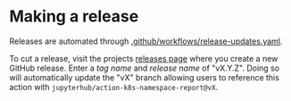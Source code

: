 # Making a release

Releases are automated through
[.github/workflows/release-updates.yaml](https://github.com/jupyterhub/action-k8s-namespace-report/blob/main/.github/workflows/release-updates.yaml).

To cut a release, visit the projects [releases
page](https://github.com/jupyterhub/action-k8s-namespace-report/releases) where
you create a new GitHub release. Enter a _tag name_ and _release name_ of
"vX.Y.Z". Doing so will automatically update the "vX" branch allowing users to
reference this action with `jupyterhub/action-k8s-namespace-report@vX`.

